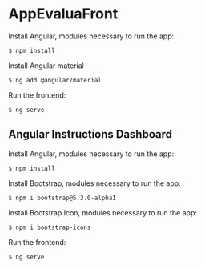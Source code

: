 # AppEvaluaFront
Install Angular, modules necessary to run the app: 
```
$ npm install
```
Install Angular material
```
$ ng add @angular/material
```
Run the frontend:
```
$ ng serve
```




## Angular Instructions Dashboard
Install Angular, modules necessary to run the app: 
```
$ npm install
```
Install Bootstrap, modules necessary to run the app:
```
$ npm i bootstrap@5.3.0-alpha1
```
Install Bootstrap Icon, modules necessary to run the app:
```
$ npm i bootstrap-icons
```
Run the frontend:
```
$ ng serve
```
